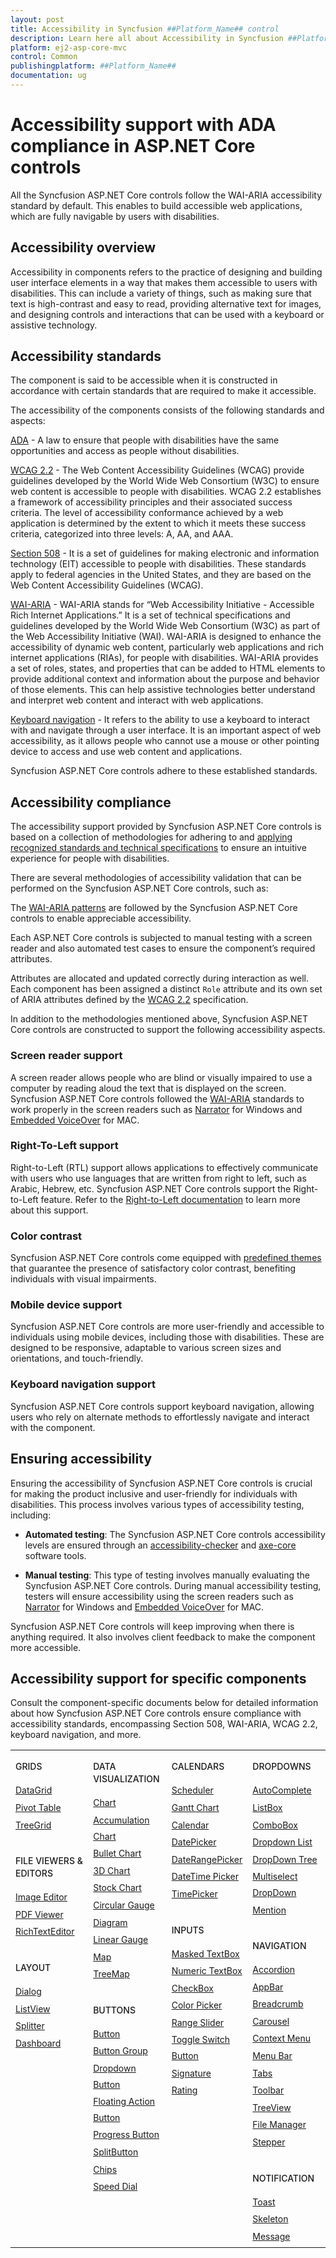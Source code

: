 ```yaml
---
layout: post
title: Accessibility in Syncfusion ##Platform_Name## control
description: Learn here all about Accessibility in Syncfusion ##Platform_Name## control of Syncfusion Essential JS 2 and more.
platform: ej2-asp-core-mvc
control: Common
publishingplatform: ##Platform_Name##
documentation: ug
---
```


# Accessibility support with ADA compliance in ASP.NET Core controls

All the Syncfusion ASP.NET Core controls follow the WAI-ARIA accessibility standard by default. This enables to build accessible web applications, which are fully navigable by users with disabilities.

## Accessibility overview

Accessibility in components refers to the practice of designing and building user interface elements in a way that makes them accessible to users with disabilities. This can include a variety of things, such as making sure that text is high-contrast and easy to read, providing alternative text for images, and designing controls and interactions that can be used with a keyboard or assistive technology.

## Accessibility standards

The component is said to be accessible when it is constructed in accordance with certain standards that are required to make it accessible.

The accessibility of the components consists of the following standards and aspects:

[ADA](https://www.ada.gov) - A law to ensure that people with disabilities have the same opportunities and access as people without disabilities.

[WCAG 2.2](https://www.w3.org/WAI/standards-guidelines/wcag/) - The Web Content Accessibility Guidelines (WCAG) provide guidelines developed by the World Wide Web Consortium (W3C) to ensure web content is accessible to people with disabilities. WCAG 2.2 establishes a framework of accessibility principles and their associated success criteria. The level of accessibility conformance achieved by a web application is determined by the extent to which it meets these success criteria, categorized into three levels: A, AA, and AAA.

[Section 508](https://www.section508.gov/) - It is a set of guidelines for making electronic and information technology (EIT) accessible to people with disabilities. These standards apply to federal agencies in the United States, and they are based on the Web Content Accessibility Guidelines (WCAG).

[WAI-ARIA](https://www.w3.org/WAI/ARIA/) - WAI-ARIA stands for “Web Accessibility Initiative - Accessible Rich Internet Applications.” It is a set of technical specifications and guidelines developed by the World Wide Web Consortium (W3C) as part of the Web Accessibility Initiative (WAI). WAI-ARIA is designed to enhance the accessibility of dynamic web content, particularly web applications and rich internet applications (RIAs), for people with disabilities. WAI-ARIA provides a set of roles, states, and properties that can be added to HTML elements to provide additional context and information about the purpose and behavior of those elements. This can help assistive technologies better understand and interpret web content and interact with web applications.

[Keyboard navigation](https://www.w3.org/TR/WCAG22/#keyboard-accessible) - It refers to the ability to use a keyboard to interact with and navigate through a user interface. It is an important aspect of web accessibility, as it allows people who cannot use a mouse or other pointing device to access and use web content and applications.

Syncfusion ASP.NET Core controls adhere to these established standards.

## Accessibility compliance

The accessibility support provided by Syncfusion ASP.NET Core controls is based on a collection of methodologies for adhering to and [applying recognized standards and technical specifications](#accessibility-standards) to ensure an intuitive experience for people with disabilities.

There are several methodologies of accessibility validation that can be performed on the Syncfusion ASP.NET Core controls, such as:

The [WAI-ARIA patterns](https://www.w3.org/WAI/ARIA/apg/patterns/) are followed by the Syncfusion ASP.NET Core controls to enable appreciable accessibility.

Each ASP.NET Core controls is subjected to manual testing with a screen reader and also automated test cases to ensure the component’s required attributes.

Attributes are allocated and updated correctly during interaction as well. Each component has been assigned a distinct `Role` attribute and its own set of ARIA attributes defined by the [WCAG 2.2](https://www.w3.org/TR/WCAG22/) specification.

In addition to the methodologies mentioned above, Syncfusion ASP.NET Core controls are constructed to support the following accessibility aspects.

### Screen reader support

A screen reader allows people who are blind or visually impaired to use a computer by reading aloud the text that is displayed on the screen. Syncfusion ASP.NET Core controls followed the [WAI-ARIA](https://www.w3.org/WAI/ARIA/) standards to work properly in the screen readers such as [Narrator](https://support.microsoft.com/en-us/windows/complete-guide-to-narrator-e4397a0d-ef4f-b386-d8ae-c172f109bdb1) for Windows and [Embedded VoiceOver](https://support.apple.com/en-in/guide/voiceover/vo2706/mac) for MAC.

### Right-To-Left support

Right-to-Left (RTL) support allows applications to effectively communicate with users who use languages that are written from right to left, such as Arabic, Hebrew, etc. Syncfusion ASP.NET Core controls support the Right-to-Left feature. Refer to the [Right-to-Left documentation](https://ej2.syncfusion.com/aspnetcore/documentation/common/right-to-left) to learn more about this support.

### Color contrast

Syncfusion ASP.NET Core controls come equipped with [predefined themes](https://ej2.syncfusion.com/aspnetcore/documentation/appearance/theme) that guarantee the presence of satisfactory color contrast, benefiting individuals with visual impairments.

### Mobile device support

Syncfusion ASP.NET Core controls are more user-friendly and accessible to individuals using mobile devices, including those with disabilities. These are designed to be responsive, adaptable to various screen sizes and orientations, and touch-friendly.

### Keyboard navigation support

Syncfusion ASP.NET Core controls support keyboard navigation, allowing users who rely on alternate methods to effortlessly navigate and interact with the component.

## Ensuring accessibility

Ensuring the accessibility of Syncfusion ASP.NET Core controls is crucial for making the product inclusive and user-friendly for individuals with disabilities. This process involves various types of accessibility testing, including:

* **Automated testing**: The Syncfusion ASP.NET Core controls accessibility levels are ensured through an [accessibility-checker](https://www.npmjs.com/package/accessibility-checker) and [axe-core](https://www.npmjs.com/package/axe-core) software tools.

* **Manual testing**: This type of testing involves manually evaluating the Syncfusion ASP.NET Core controls. During manual accessibility testing, testers will ensure accessibility using the screen readers such as [Narrator](https://support.microsoft.com/en-us/windows/complete-guide-to-narrator-e4397a0d-ef4f-b386-d8ae-c172f109bdb1) for Windows and [Embedded VoiceOver](https://support.apple.com/en-in/guide/voiceover/vo2706/mac) for MAC.

Syncfusion ASP.NET Core controls will keep improving when there is anything required. It also involves client feedback to make the component more accessible.

## Accessibility support for specific components

Consult the component-specific documents below for detailed information about how Syncfusion ASP.NET Core controls ensure compliance with accessibility standards, encompassing Section 508, WAI-ARIA, WCAG 2.2, keyboard navigation, and more.

<style>
#table
{
border:0 !important;
line-height: 160% !important;
}

tr
{
border:0 !important;
}

td
{
border:0 !important;
vertical-align: top;
}

.controlanchorlink
{
font-size: 14px !important;
text-decoration: none!important;
text-align: left!important;
padding: 1px 0px;
}
.controlcategory-topics
{
font-size: 14px !important;
font-weight: 500!important;
border:0 !important;
line-height: 20px;
}
.controlcategory
{
font-size: 14px !important;
font-weight: 500!important;
border:0 !important;
text-align: left!important;
line-height: 20px;
padding-top: 20px;
}
</style>

<table id="table">
<tbody>
<colgroup>
<col style="width: 25%">
<col style="width: 25%">
<col style="width: 25%">
<col style="width: 25%">
</colgroup>
</tbody>
<tr>
    <td>
        <div><p class="controlcategory-topics">GRIDS</p></div>
        <div class="controlanchorlink"><a target="_self" href="https://ej2.syncfusion.com/aspnetcore/documentation/grid/accessibility">DataGrid</a></div>
        <div class="controlanchorlink"><a target="_self" href="https://ej2.syncfusion.com/aspnetcore/documentation/pivot-table/accessibility">Pivot Table</a></div>
        <div class="controlanchorlink"><a target="_self" href="https://ej2.syncfusion.com/aspnetcore/documentation/tree-grid/accessibility">TreeGrid</a></div>
        <div><p class="controlcategory">FILE VIEWERS & EDITORS</p></div>
        <div class="controlanchorlink"><a target="_self" href="https://ej2.syncfusion.com/aspnetcore/documentation/image-editor/accessibility">Image Editor</a></div>
        <div class="controlanchorlink"><a target="_self" href="https://ej2.syncfusion.com/aspnetcore/documentation/pdfviewer/accessibility">PDF Viewer</a></div>
        <div class="controlanchorlink"><a target="_self" href="https://ej2.syncfusion.com/aspnetcore/documentation/rich-text-editor/accessibility">RichTextEditor</a></div>
        <div><p class="controlcategory">LAYOUT</p></div>
        <div class="controlanchorlink"><a target="_self" href="https://ej2.syncfusion.com/aspnetcore/documentation/dialog/accessibility">Dialog</a></div>
        <div class="controlanchorlink"><a target="_self" href="https://ej2.syncfusion.com/aspnetcore/documentation/listview/accessibility">ListView</a></div>
        <div class="controlanchorlink"><a target="_self" href="https://ej2.syncfusion.com/aspnetcore/documentation/splitter/accessibility">Splitter</a></div>
        <div class="controlanchorlink"><a target="_self" href="https://ej2.syncfusion.com/aspnetcore/documentation/dashboard-layout/accessibility">Dashboard</a></div>
    </td>
    <td>
        <div><p class="controlcategory-topics">DATA VISUALIZATION</p></div>
        <div class="controlanchorlink"><a target="_self" href="https://ej2.syncfusion.com/aspnetcore/documentation/chart/accessibility">Chart</a></div>
        <div class="controlanchorlink"><a target="_self" href="https://ej2.syncfusion.com/aspnetcore/documentation/accumulation-chart/accessibility">Accumulation Chart</a></div>
        <div class="controlanchorlink"><a target="_self" href="https://ej2.syncfusion.com/aspnetcore/documentation/bullet-chart/accessibility">Bullet Chart</a></div>
        <div class="controlanchorlink"><a target="_self" href="https://ej2.syncfusion.com/aspnetcore/documentation/3d-chart/accessibility">3D Chart</a></div>
        <div class="controlanchorlink"><a target="_self" href="https://ej2.syncfusion.com/aspnetcore/documentation/stock-chart/accessibility">Stock Chart</a></div>
        <div class="controlanchorlink"><a target="_self" href="https://ej2.syncfusion.com/aspnetcore/documentation/circular-gauge/accessibility">Circular Gauge</a></div>
        <div class="controlanchorlink"><a target="_self" href="https://ej2.syncfusion.com/aspnetcore/documentation/diagram/accessibility">Diagram</a></div>
        <div class="controlanchorlink"><a target="_self" href="https://ej2.syncfusion.com/aspnetcore/documentation/linear-gauge/accessibility">Linear Gauge</a></div>
        <div class="controlanchorlink"><a target="_self" href="https://ej2.syncfusion.com/aspnetcore/documentation/maps/accessibility">Map</a></div>
        <div class="controlanchorlink"><a target="_self" href="https://ej2.syncfusion.com/aspnetcore/documentation/treemap/accessibility">TreeMap</a></div>
        <div><p class="controlcategory">BUTTONS</p></div>
        <div class="controlanchorlink"><a target="_self" href="https://ej2.syncfusion.com/aspnetcore/documentation/button/accessibility">Button</a></div>
        <div class="controlanchorlink"><a target="_self" href="https://ej2.syncfusion.com/aspnetcore/documentation/button-group/accessibility">Button Group</a></div>
        <div class="controlanchorlink"><a target="_self" href="https://ej2.syncfusion.com/aspnetcore/documentation/drop-down-button/accessibility">Dropdown Button</a></div>
        <div class="controlanchorlink"><a target="_self" href="https://ej2.syncfusion.com/aspnetcore/documentation/floating-action-button/accessibility">Floating Action Button</a></div>
        <div class="controlanchorlink"><a target="_self" href="https://ej2.syncfusion.com/aspnetcore/documentation/progress-button/accessibility">Progress Button</a></div>
        <div class="controlanchorlink"><a target="_self" href="https://ej2.syncfusion.com/aspnetcore/documentation/split-button/accessibility">SplitButton</a></div>
        <div class="controlanchorlink"><a target="_self" href="https://ej2.syncfusion.com/aspnetcore/documentation/chips/accessibility">Chips</a></div>
        <div class="controlanchorlink"><a target="_self" href="https://ej2.syncfusion.com/aspnetcore/documentation/speeddial/accessibility">Speed Dial</a></div>
    </td>
    <td>
        <div><p class="controlcategory-topics">CALENDARS</p></div>
        <div class="controlanchorlink"><a target="_self" href="https://ej2.syncfusion.com/aspnetcore/documentation/schedule/accessibility">Scheduler</a></div>
        <div class="controlanchorlink"><a target="_self" href="https://ej2.syncfusion.com/aspnetcore/documentation/gantt/accessibility">Gantt Chart</a></div>
        <div class="controlanchorlink"><a target="_self" href="https://ej2.syncfusion.com/aspnetcore/documentation/calendar/accessibility">Calendar</a></div>
        <div class="controlanchorlink"><a target="_self" href="https://ej2.syncfusion.com/aspnetcore/documentation/datepicker/accessibility">DatePicker</a></div>
        <div class="controlanchorlink"><a target="_self" href="https://ej2.syncfusion.com/aspnetcore/documentation/daterangepicker/accessibility">DateRangePicker</a></div>
        <div class="controlanchorlink"><a target="_self" href="https://ej2.syncfusion.com/aspnetcore/documentation/datetimepicker/accessibility">DateTime Picker</a></div>
        <div class="controlanchorlink"><a target="_self" href="https://ej2.syncfusion.com/aspnetcore/documentation/timepicker/accessibility">TimePicker</a></div>
        <div><p class="controlcategory">INPUTS</p></div>
        <div class="controlanchorlink"><a target="_self" href="https://ej2.syncfusion.com/aspnetcore/documentation/maskedtextbox/accessibility">Masked TextBox</a></div>
        <div class="controlanchorlink"><a target="_self" href="https://ej2.syncfusion.com/aspnetcore/documentation/numerictextbox/accessibility">Numeric TextBox</a></div>
        <div class="controlanchorlink"><a target="_self" href="https://ej2.syncfusion.com/aspnetcore/documentation/check-box/accessibility">CheckBox</a></div>
        <div class="controlanchorlink"><a target="_self" href="https://ej2.syncfusion.com/aspnetcore/documentation/color-picker/accessibility">Color Picker</a></div>
        <div class="controlanchorlink"><a target="_self" href="https://ej2.syncfusion.com/aspnetcore/documentation/range-slider/accessibility">Range Slider</a></div>
        <div class="controlanchorlink"><a target="_self" href="https://ej2.syncfusion.com/aspnetcore/documentation/switch/accessibility">Toggle Switch Button</a></div>
        <div class="controlanchorlink"><a target="_self" href="https://ej2.syncfusion.com/aspnetcore/documentation/signature/accessibility">Signature</a></div>
        <div class="controlanchorlink"><a target="_self" href="https://ej2.syncfusion.com/aspnetcore/documentation/rating/accessibility">Rating</a></div>
    </td>
    <td>
        <div><p class="controlcategory-topics">DROPDOWNS</p></div>
        <div class="controlanchorlink"><a target="_self" href="https://ej2.syncfusion.com/aspnetcore/documentation/auto-complete/accessibility">AutoComplete</a></div>
        <div class="controlanchorlink"><a target="_self" href="https://ej2.syncfusion.com/aspnetcore/documentation/list-box/accessibility">ListBox</a></div>
        <div class="controlanchorlink"><a target="_self" href="https://ej2.syncfusion.com/aspnetcore/documentation/combo-box/accessibility">ComboBox</a></div>
        <div class="controlanchorlink"><a target="_self" href="https://ej2.syncfusion.com/aspnetcore/documentation/drop-down-list/accessibility">Dropdown List</a></div>
		<div class="controlanchorlink"><a target="_self" href="https://ej2.syncfusion.com/aspnetcore/documentation/drop-down-tree/accessibility">DropDown Tree</a></div>
        <div class="controlanchorlink"><a target="_self" href="https://ej2.syncfusion.com/aspnetcore/documentation/multi-select/accessibility">Multiselect DropDown</a></div>
        <div class="controlanchorlink"><a target="_self" href="https://ej2.syncfusion.com/aspnetcore/documentation/mention/accessibility">Mention</a></div>
        <div><p class="controlcategory">NAVIGATION</p></div>
        <div class="controlanchorlink"><a target="_self" href="https://ej2.syncfusion.com/aspnetcore/documentation/accordion/accessibility">Accordion</a></div>
        <div class="controlanchorlink"><a target="_self" href="https://ej2.syncfusion.com/aspnetcore/documentation/appbar/accessibility">AppBar</a></div>
         <div class="controlanchorlink"><a target="_self" href="https://ej2.syncfusion.com/aspnetcore/documentation/breadcrumb/accessibility">Breadcrumb</a></div>
        <div class="controlanchorlink"><a target="_self" href="https://ej2.syncfusion.com/aspnetcore/documentation/carousel/accessibility">Carousel</a></div>
        <div class="controlanchorlink"><a target="_self" href="https://ej2.syncfusion.com/aspnetcore/documentation/context-menu/accessibility">Context Menu</a></div>
        <div class="controlanchorlink"><a target="_self" href="https://ej2.syncfusion.com/aspnetcore/documentation/menu/accessibility">Menu Bar</a></div>
        <div class="controlanchorlink"><a target="_self" href="https://ej2.syncfusion.com/aspnetcore/documentation/tab/accessibility">Tabs</a></div>
        <div class="controlanchorlink"><a target="_self" href="https://ej2.syncfusion.com/aspnetcore/documentation/toolbar/accessibility">Toolbar</a></div>
        <div class="controlanchorlink"><a target="_self" href="https://ej2.syncfusion.com/aspnetcore/documentation/treeview/accessibility">TreeView</a></div>
        <div class="controlanchorlink"><a target="_self" href="https://ej2.syncfusion.com/aspnetcore/documentation/file-manager/accessibility">File Manager</a></div>
        <div class="controlanchorlink"><a target="_self" href="https://ej2.syncfusion.com/aspnetcore/documentation/stepper/accessibility">Stepper</a></div>
        <div><p class="controlcategory">NOTIFICATION</p></div>
        <div class="controlanchorlink"><a target="_self" href="https://ej2.syncfusion.com/aspnetcore/documentation/toast/accessibility">Toast</a></div>
        <div class="controlanchorlink"><a target="_self" href="https://ej2.syncfusion.com/aspnetcore/documentation/skeleton/accessibility">Skeleton</a></div>
        <div class="controlanchorlink"><a target="_self" href="https://ej2.syncfusion.com/aspnetcore/documentation/message/accessibility">Message</a></div>
    </td>
</tr>
</table>